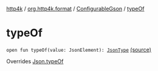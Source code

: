[http4k](../../index.md) / [org.http4k.format](../index.md) / [ConfigurableGson](index.md) / [typeOf](./type-of.md)

# typeOf

`open fun typeOf(value: JsonElement): `[`JsonType`](../-json-type/index.md) [(source)](https://github.com/http4k/http4k/blob/master/http4k-format-gson/src/main/kotlin/org/http4k/format/internalGson.kt#L27)

Overrides [Json.typeOf](../-json/type-of.md)

